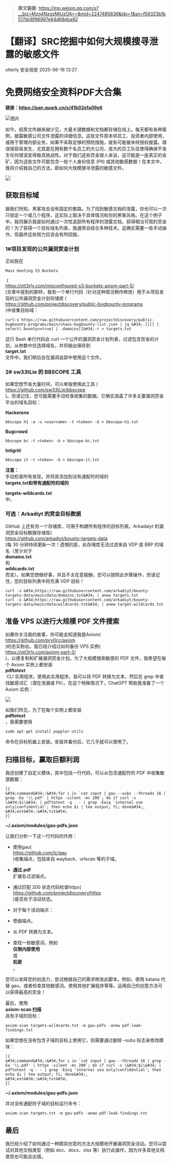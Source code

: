 > **原文链接**: https://mp.weixin.qq.com/s?__biz=Mzg4NzgzMjUzOA==&mid=2247485836&idx=1&sn=f56323b1b517dc6f96997e64d68eba92

#  【翻译】SRC挖掘中如何大规模搜寻泄露的敏感文件  
otterly  安全视安   2025-06-19 13:27  
  
# 免费网络安全资料PDF大合集  
  
**链接：https://pan.quark.cn/s/41b02efa09e6**  
  
![图片](https://mmbiz.qpic.cn/sz_mmbiz_png/Pf9NC3AaQF5xOsytm8HnicSzbLxpd8ftiayzOUDHO0ThH4c5u1nj0xL95BmAMgOfsc1d426a81FwEcpMYiazDBNRQ/640?wx_fmt=png&from=appmsg&wxfrom=5&wx_lazy=1&wx_co=1&tp=webp "")  
  
如今，纸质文件越来越少见，大量关键数据和文档都存储在线上。每天都有各种案例，披露敏感公司文件泄露的详细信息。这些文件原本供员工、投资者内部使用，或用于管理内部业务，如果不采取足够的预防措施，就有可能被未经授权披露。错误很容易发生，尤其是在拥有数千名员工的大公司，庞大的员工队伍使得确保不发生任何错误变得极具挑战性。对于我们这些赏金猎人来说，这可能是一座真正的金矿，因为这些文件可能包含一些个人身份信息 (PII) 或其他敏感数据！在本文中，我将介绍我自己的方法，即如何大规模搜寻泄露的敏感文件。  
  
![](https://mmbiz.qpic.cn/sz_mmbiz_png/Pf9NC3AaQF6BQiaia7eE4VHrjThznIGSrouFKejVqpUYstbvcnl5wkEKNuLRVHGxDMcx9JibVwPicPWVWl2ILadicbQ/640?wx_fmt=png&from=appmsg "")  
  
## 获取目标域  
  
据我们所知，黑客攻击没有固定的套路。为了找到敏感文档的泄露，你也可以一次只锁定一个或几个程序。这实际上取决于具体情况和你的黑客风格。在这个例子中，我将展示我是如何通过一次性追踪所有程序的泄露文档，获得相当可观的赏金的！为了获得一个目标域名列表，我通常会结合多种技术。这确实需要一些手动操作，但最终这些努力应该会有所回报。  
### 1#项目发现的公共漏洞赏金计划  
  
正如我在  

```
Mass Hunting S3 Buckets
```

  
 (  
https://ott3rly.com/misconfigured-s3-buckets-axiom-part-5/  
)文章中提到的那样，我有一个单行代码（针对这种情况稍作修改）用于从项目发现的公共漏洞赏金计划存储库 (  
https://github.com/projectdiscovery/public-bugbounty-programs  
)中收集目标域：  

```
curl-s https://raw.githubusercontent.com/projectdiscovery/public-bugbounty-programs/main/chaos-bugbounty-list.json | jq &#34;.[][] | select(.bounty==true) | .domains[]&#34;-r > targets.txt
```

  
这行 Bash 单行代码会 curl 一个公开的漏洞赏金计划列表，过滤包含赏金的计划，从参数中仅选择域名，并将输出保存到  
**target.txt**  
文件中。我们稍后会在漏洞追踪中使用这个文件。  
### 2# sw33tLie 的 BBSCOPE 工具  
  
如果您想节省大量时间，可以单独使用此工具 (  
https://github.com/sw33tLie/bbscope  
)。但请记住，您可能需要手动检查收集的数据。它确实涵盖了许多主要漏洞赏金平台的域名目标：  
  
**Hackerone**  

```
bbscope h1 -a -u <username> -t <token> -b > bbscope-h1.txt
```

  
**Bugcrowd**  

```
bbscope bc -t <token> -b > bbscope-bc.txt
```

  
**Intigriti**  

```
bbscope it -t <token> -b > bbscope-it.txt
```

  
**注意：**  
手动检查所有发现，并将其添加到没有通配符的域的  
**targets.txt和带有通配符的域的**  
  
**targets-wildcards.txt**  
中。  
### 可选：Arkadiyt 的赏金目标数据  
  
GitHub 上还有另一个存储库，可用于构建所有程序的目标列表。Arkadaiyt 的漏洞赏金目标数据存储库(  
https://github.com/arkadiyt/bounty-targets-data  
)每 30 分钟持续更新一次！遗憾的是，此存储库无法过滤来自 VDP 或 BBP 的域名（至少对于  
**domains.txt**  
和  
**wildcards.txt**  
而言）。如果您想做好事，并且不太在意报酬，您可以按照此步骤操作，但请记住，您的目标列表中将充满 VDP 目标！  

```
curl -s &#34;https://raw.githubusercontent.com/arkadiyt/bounty-targets-data/main/data/domains.txt&#34; | anew targets.txt
curl -s &#34;https://raw.githubusercontent.com/arkadiyt/bounty-targets-data/main/data/wildcards.txt&#34; | anew target-wildcards.txt
```

## 准备 VPS 以进行大规模 PDF 文件搜索  
  
如果你关注我的故事，你可能会知道我是Axiom(  
https://github.com/pry0cc/axiom  
)的忠实粉丝。我已经介绍过如何备份 VPS 实例(  
https://ott3rly.com/axiom-part-3/  
)，以便复制和扩展漏洞赏金计划。为了大规模搜索敏感的 PDF 文件，我希望在每个 Axiom 实例上都安装  
**pdftotext**  
 CLI 实用程序。使用此实用程序，我可以将 PDF 转换为文本，然后在 grep 中查找敏感词汇（潜在泄漏或 PII）。在这个特殊情况下，ChatGPT 帮助我准备了一个 Axiom 实例：  
  
![](https://mmbiz.qpic.cn/sz_mmbiz_jpg/Pf9NC3AaQF6BQiaia7eE4VHrjThznIGSro06HV56DW8pMJ1llvEh3icTTC8lyyfOdFXmV6qVic2TDibFQodqcoaB1Cg/640?wx_fmt=jpeg&from=appmsg "")  
  
  
如我们所见，为了在每个实例上都安装  
**pdftotext**  
，我需要使用  

```
sudo apt-get install poppler-utils
```

  
命令在目标机器上安装。安装并备份后，它几乎就可以使用了。  
## 扫描目标，赢取巨额利润  
  
我还创建了自定义模块，其中包括一行代码，可以从包含通配符的 PDF 中收集敏感数据：  

```
[{
&#34;command&#34;:&#34;for i in `cat input | gau --subs --threads 16 | grep -Ea '\\.pdf' | httpx -silent -mc 200`; do if curl -s \&#34;$i\&#34; | pdftotext -q - - | grep -Eaiq 'internal use only|confidential'; then echo $i | tee output; fi; done&#34;,
&#34;ext&#34;:&#34;txt&#34;
}]
```

  
**~/.axiom/modules/gau-pdfs.json**  
  
让我们分析一下这一行代码的作用：  
- 使用gau(  
https://github.com/lc/gau  
)收集端点，包括来自 wayback、urlscan 等的子域。  
  
- **通过.pdf**  
扩展名过滤端点。  
  
- 通过匹配 200 状态代码检查httpx(  
https://github.com/projectdiscovery/httpx  
)是否处于活动状态。  
  
- 对于每个活动端点：  
  
- 卷曲端点。  
  
- 从 PDF 转换为文本。  
  
- 查找一些敏感词，例如  
**仅限内部使用**  
或  
**机密**  
。  
  
您可以发挥您的创造力，尝试根据自己的需求修改此脚本。例如，使用 katana 代替 gau，或者检查其他敏感词，使用其他扩展程序等等。运用自己的创意方法可以获得最高的赏金！  
  
最后，使用  
**axiom-scan 扫描**  
具有子域的目标：  

```
axiom-scan targets-wildcards.txt -m gau-pdfs -anew pdf-leak-findings.txt
```

  
如果您想在没有包含子域的目标上使用它，则需要通过删除 –subs 标志来修改模块：  

```
[{
&#34;command&#34;:&#34;for i in `cat input | gau --threads 16 | grep -Ea '\\.pdf' | httpx -silent -mc 200`; do if curl -s \&#34;$i\&#34; | pdftotext -q - - | grep -Eaiq 'internal use only|confidential'; then echo $i | tee output; fi; done&#34;,
&#34;ext&#34;:&#34;txt&#34;
}]
```

  
**~/.axiom/modules/gau-pdfs.json**  
  
并对没有通配符子域的目标运行命令：  

```
axiom-scan targets.txt -m gau-pdfs -anew pdf-leak-findings.txt
```

## 最后  
  
我已经介绍了如何通过一种颇具创意的方法大规模地开展漏洞赏金活动。您可以尝试对其他文档类型（例如 doc、docx、xlsx 等）执行此操作，因为许多其他文档类型也可能会出错。  
  
  
